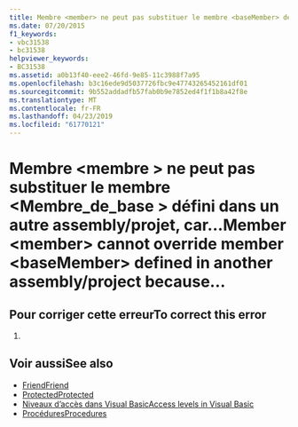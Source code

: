 ```yaml
---
title: Membre <member> ne peut pas substituer le membre <baseMember> défini dans un autre assembly / projet, car le modificateur d’accès 'Protected Friend' étend l’accessibilité. Utilisez 'Protected' à la place.
ms.date: 07/20/2015
f1_keywords:
- vbc31538
- bc31538
helpviewer_keywords:
- BC31538
ms.assetid: a0b13f40-eee2-46fd-9e85-11c3988f7a95
ms.openlocfilehash: b3c16ede9d5037726fbc9e47743265452161df01
ms.sourcegitcommit: 9b552addadfb57fab0b9e7852ed4f1f1b8a42f8e
ms.translationtype: MT
ms.contentlocale: fr-FR
ms.lasthandoff: 04/23/2019
ms.locfileid: "61770121"
---
```

# <a name="member-member-cannot-override-member-basemember-defined-in-another-assemblyproject-because"></a><span data-ttu-id="09d17-103">Membre \<membre > ne peut pas substituer le membre \<Membre_de_base > défini dans un autre assembly/projet, car...</span><span class="sxs-lookup"><span data-stu-id="09d17-103">Member \<member> cannot override member \<baseMember> defined in another assembly/project because…</span></span>
## <a name="to-correct-this-error"></a><span data-ttu-id="09d17-104">Pour corriger cette erreur</span><span class="sxs-lookup"><span data-stu-id="09d17-104">To correct this error</span></span>  
  
1. 
  
## <a name="see-also"></a><span data-ttu-id="09d17-105">Voir aussi</span><span class="sxs-lookup"><span data-stu-id="09d17-105">See also</span></span>

- [<span data-ttu-id="09d17-106">Friend</span><span class="sxs-lookup"><span data-stu-id="09d17-106">Friend</span></span>](../../visual-basic/language-reference/modifiers/friend.md)
- [<span data-ttu-id="09d17-107">Protected</span><span class="sxs-lookup"><span data-stu-id="09d17-107">Protected</span></span>](../../visual-basic/language-reference/modifiers/protected.md)
- [<span data-ttu-id="09d17-108">Niveaux d’accès dans Visual Basic</span><span class="sxs-lookup"><span data-stu-id="09d17-108">Access levels in Visual Basic</span></span>](../../visual-basic/programming-guide/language-features/declared-elements/access-levels.md)
- [<span data-ttu-id="09d17-109">Procédures</span><span class="sxs-lookup"><span data-stu-id="09d17-109">Procedures</span></span>](../../visual-basic/programming-guide/language-features/procedures/index.md)
